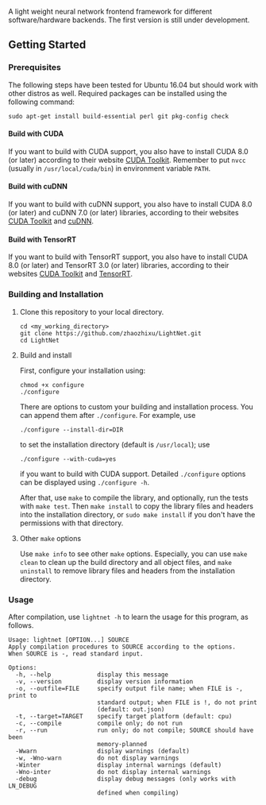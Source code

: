 A light weight neural network frontend framework for different software/hardware
backends. The first version is still under development.

## Getting Started

### Prerequisites
The following steps have been tested for Ubuntu 16.04 but should work with
other distros as well. 
Required packages can be installed using the following command:

```
sudo apt-get install build-essential perl git pkg-config check
```
#### Build with CUDA
If you want to build with CUDA support, you also have to install CUDA 8.0
(or later) according to their website [CUDA Toolkit](http://docs.nvidia.com/cuda/cuda-installation-guide-linux/index.html).
Remember to put `nvcc` (usually in `/usr/local/cuda/bin`) in environment
variable `PATH`.

#### Build with cuDNN
If you want to build with cuDNN support, you also have to install CUDA 8.0 
(or later) and cuDNN 7.0 (or later) libraries, according to their websites [CUDA Toolkit](http://docs.nvidia.com/cuda/cuda-installation-guide-linux/index.html)
and [cuDNN](https://docs.nvidia.com/deeplearning/sdk/cudnn-install/index.html).

#### Build with TensorRT
If you want to build with TensorRT support, you also have to install CUDA 8.0 
(or later) and TensorRT 3.0 (or later) libraries, according to their websites [CUDA Toolkit](http://docs.nvidia.com/cuda/cuda-installation-guide-linux/index.html)
and [TensorRT](https://docs.nvidia.com/deeplearning/sdk/tensorrt-install-guide/index.html).

### Building and Installation
1.  Clone this repository to your local directory.

    ```
    cd <my_working_directory>
    git clone https://github.com/zhaozhixu/LightNet.git
    cd LightNet
    ```

2.  Build and install

    First, configure your installation using:
    
    ```
    chmod +x configure
    ./configure
    ```
    There are options to custom your building and installation process.
    You can append them after `./configure`. For example, use
    ```
    ./configure --install-dir=DIR
    ```
    to set the installation directory (default is `/usr/local`); use
    ```
    ./configure --with-cuda=yes
    ```
    if you want to build with CUDA support.
    Detailed `./configure` options can be displayed using `./configure -h`.

    After that, use `make` to compile the library, and optionally, run the tests with
    `make test`. Then `make install` to copy the library files and headers into 
    the installation directory, or `sudo make install` if you don't have the
    permissions with that directory.

3.  Other `make` options

    Use `make info` to see other `make` options.
    Especially, you can use `make clean` to clean up the build directory and all
    object files, and `make uninstall` to remove library files and headers from
    the installation directory.

### Usage
After compilation, use `lightnet -h` to learn the usage for this program, as follows.
```
Usage: lightnet [OPTION...] SOURCE
Apply compilation procedures to SOURCE according to the options.
When SOURCE is -, read standard input.

Options:
  -h, --help             display this message
  -v, --version          display version information
  -o, --outfile=FILE     specify output file name; when FILE is -, print to
                         standard output; when FILE is !, do not print
                         (default: out.json)
  -t, --target=TARGET    specify target platform (default: cpu)
  -c, --compile          compile only; do not run
  -r, --run              run only; do not compile; SOURCE should have been
                         memory-planned
  -Wwarn                 display warnings (default)
  -w, -Wno-warn          do not display warnings
  -Winter                display internal warnings (default)
  -Wno-inter             do not display internal warnings
  -debug                 display debug messages (only works with LN_DEBUG
                         defined when compiling)
```

